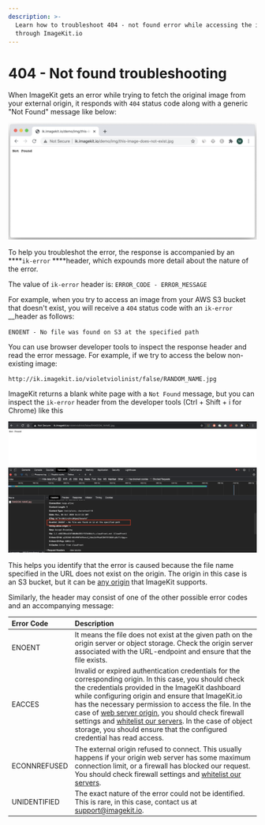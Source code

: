 ```yaml
---
description: >-
  Learn how to troubleshoot 404 - not found error while accessing the image
  through ImageKit.io
---
```


# 404 - Not found troubleshooting

When ImageKit gets an error while trying to fetch the original image from your external origin, it responds with `404` status code along with a generic "Not Found" message like below:

![](../.gitbook/assets/screenshot-2020-10-05-at-7.36.53-pm.png)

To help you troubleshot the error, the response is accompanied by an ****`ik-error` ****header, which expounds more detail about the nature of the error. 

The value of `ik-error` header is: `ERROR_CODE - ERROR_MESSAGE`

For example, when you try to access an image from your AWS S3 bucket that doesn't exist, you will receive a `404` status code with an `ik-error` __header as follows:

`ENOENT - No file was found on S3 at the specified path`

You can use browser developer tools to inspect the response header and read the error message. For example, if we try to access the below non-existing image:

```text
http://ik.imagekit.io/violetviolinist/false/RANDOM_NAME.jpg
```

ImageKit returns a blank white page with a `Not Found` message, but you can inspect the `ik-error` header from the developer tools \(Ctrl + Shift + i for Chrome\) like this

![ik-error has a value composed of an error code and an error message](../.gitbook/assets/image%20%2813%29.png)

This helps you identify that the error is caused because the file name specified in the URL does not exist on the origin. The origin in this case is an S3 bucket, but it can be [any origin](configure-origin/) that ImageKit supports.

Similarly, the header may consist of one of the other possible error codes and an accompanying message:

| Error Code | Description |
| :--- | :--- |
| ENOENT | It means the file does not exist at the given path on the origin server or object storage. Check the origin server associated with the URL-endpoint and ensure that the file exists. |
| EACCES | Invalid or expired authentication credentials  for the corresponding origin. In this case, you should check the credentials provided in the ImageKit dashboard while configuring origin and ensure that ImageKit.io has the necessary permission to access the file. In the case of [web server origin](configure-origin/web-server-origin.md), you should check firewall settings and [whitelist our servers](configure-origin/web-server-origin.md#whitelist-request-from-imagekit-io). In the case of object storage, you should ensure that the configured credential has read access. |
| ECONNREFUSED | The external origin refused to connect. This usually happens if your origin web server has some maximum connection limit, or a firewall has blocked our request. You should check firewall settings and [whitelist our servers](configure-origin/web-server-origin.md#whitelist-request-from-imagekit-io).  |
| UNIDENTIFIED | The exact nature of the error could not be identified. This is rare, in this case, contact us at support@imagekit.io. |

